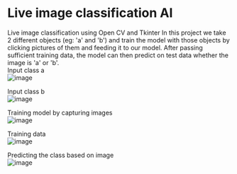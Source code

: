 # Live image classification AI
 Live image classification using Open CV and Tkinter 
 In this project we take 2 different objects (eg: 'a' and 'b') and train the model with those objects by clicking pictures of them and feeding it to our model. After passing sufficient training data, the model can then predict on test data whether the image is 'a' or 'b'. 
<br> 
Input class a <br>
![image](https://user-images.githubusercontent.com/88047746/223946911-a672ef5b-c782-4891-ab53-bc119a547a7f.png)

Input class b <br>
![image](https://user-images.githubusercontent.com/88047746/223946965-a2139bd4-76db-4e58-a8e0-05423cf345bc.png)

Training model by capturing images <br>
![image](https://user-images.githubusercontent.com/88047746/223947095-4d6b593f-53db-454b-a2e6-ab1e097bd2df.png)

Training data <br>
![image](https://user-images.githubusercontent.com/88047746/223947168-a4c0e2b6-5949-4d5f-9011-2254f7af7f31.png)

Predicting the class based on image <br>
![image](https://user-images.githubusercontent.com/88047746/223947256-67194cd1-3e25-473f-b5fa-63f3b6d8173d.png)
